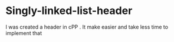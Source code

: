 # Singly-linked-list-header
I was created a header in cPP . It make easier and take less time to implement that
